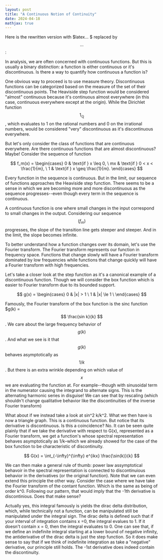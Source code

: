 ```yaml
---
layout: post
title: "A Continuous Notion of Continuity"
date: 2024-04-18
mathjax: true
---
```


Here is the rewritten version with $latex... $ replaced by $$ ... $$:

In analysis, we are often concerned with continuous functions. But this is usually a binary distinction: a function is either continuous or it's discontinuous. Is there a way to quantify how continuous a function is?

One obvious way to proceed is to use measure theory. Discontinuous functions can be categorized based on the measure of the set of their discontinuous points. The Heaviside step function would be considered "almost" continuous because it's continuous almost everywhere (in this case, continuous everywhere except at the origin). While the Dirichlet function $$ 1_\mathbb{Q} $$, which evaluates to 1 on the rational numbers and 0 on the irrational numbers, would be considered "very" discontinuous as it's discontinuous everywhere.

But let's only consider the class of functions that are continuous everywhere. Are there continuous functions that are almost discontinuous? Maybe! Consider the sequence of function

$$ f_m(x) = \begin{cases} 0 & \text{if } x \leq 0, \ mx & \text{if } 0 < x < \frac{1}{m}, \ 1 & \text{if } x \geq \frac{1}{m}. \end{cases} $$

Every function in the sequence is continuous. But in the limit, our sequence of functions approaches the Heaviside step function. There seems to be a sense in which we are becoming more and more discontinuous as the sequence progresses--even though every term in the sequence is continuous.

A continuous function is one where small changes in the input correspond to small changes in the output. Considering our sequence $$ (f_m) $$ progresses, the slope of the transition line gets steeper and steeper. And in the limit, the slope becomes infinite.

To better understand how a function changes over its domain, let's use the Fourier transform. The Fourier transform represents our function in frequency space. Functions that change slowly will have a Fourier transform dominated by low frequencies while functions that change quickly will have a Fourier transform with high frequencies.

Let's take a closer look at the step function as it's a canonical example of a discontinuous function. Though we will consider the box function which is easier to Fourier transform due to its bounded support.

$$  g(x) = \begin{cases} 0 & |x| > 1  \ 1 & |x| \le 1 \ \end{cases} $$

Famously, the Fourier transform of the box function is the sinc function $g(k) = $$ \frac{sin k}{k} $$. We care about the large frequency behavior of $$ g(k) $$. And what we see is it that $$ g(k) $$ behaves asymptotically as $$ 1/k $$. But there is an extra wrinkle depending on which value of $$ x $$ we are evaluating the function at. For example--though with sinusoidal term in the numerator causing the integrand to alternate signs. This is the alternating harmonic series in disguise! We can see that by rescaling (which shouldn't change qualitative behavior like the discontinuities of the inverse Fourier transform)

What about if we instead take a look at sin^2 k/k^2. What we then have is now a triangle graph. This is a continuous function. But notice that its derivative is discontinuous. Is this a coincidence? No. It can be seen quite plainly that if we take the derivative with respect to G(x), represented as a Fourier transform, we get a function's whose spectral representation behaves asymptotically as 1/k–which we already showed for the case of the box function to be characteristic of discontinuity.

$$ G(x) = \int_{-\infty}^{\infty} e^{ikx} \frac{\sin(k)}{k} $$

We can then make a general rule of thumb: power law assymptotical behavoir in the spectral representation is connected to discontinuious behavior in the derivatives (or the original function).
Note that we can even extend this principle the other way. Consider the case where we have take the Fourier transform of the contant function. Which is the same as being of order k^0. Following our pattern, that would imply that the -1th derivative is discontinious. Does that make sense?

Actually yes, this integral famously is yields the dirac delta distribution, which, while technically not a function, can be manipulated still be manipulated under the integral sign. The dirac delta is defined such that if your interval of integration contains x =0, the integral evalues to 1. If it doesn't contain x = 0, then the integral evaluates to 0. One can see that, if we define an indefinite integral starting at a lower bound of negative infinity, the antiderivative of the dirac delta is just the step function. So it does make sense to say that if we think of indefinite integration as take a "negative" derivative, our principle still holds. The -1st derivative does indeed contain the discontinuity.